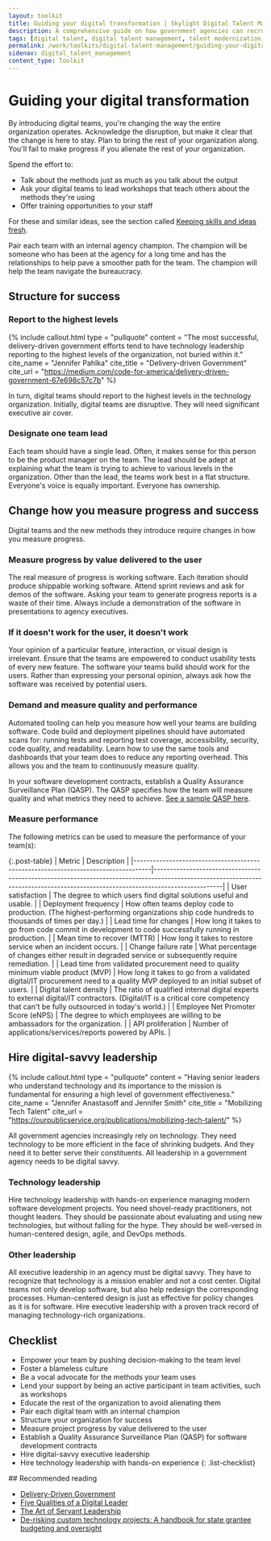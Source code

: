 ```yaml
---
layout: toolkit
title: Guiding your digital transformation | Skylight Digital Talent Management Handbook
description: A comprehensive guide on how government agencies can recruit, hire, onboard, and retain digital talent.
tags: [digital talent, digital talent management, talent modernization, guide]
permalink: /work/toolkits/digital-talent-management/guiding-your-digital-transformation/
sidenav: digital_talent_management
content_type: Toolkit
---
```


# Guiding your digital transformation

By introducing digital teams, you're changing the way the entire organization operates. Acknowledge the disruption, but make it clear that the change is here to stay. Plan to bring the rest of your organization along. You'll fail to make progress if you alienate the rest of your organization.

Spend the effort to:

- Talk about the methods just as much as you talk about the output
- Ask your digital teams to lead workshops that teach others about the methods they're using
- Offer training opportunities to your staff

For these and similar ideas, see the section called [Keeping skills and ideas fresh](/work/toolkits/digital-talent-management/keeping-skills-and-ideas-fresh/).

Pair each team with an internal agency champion. The champion will be someone who has been at the agency for a long time and has the relationships to help pave a smoother path for the team. The champion will help the team navigate the bureaucracy.

## Structure for success

### Report to the highest levels

{% include callout.html
  type = "pullquote"
  content = "The most successful, delivery-driven government efforts tend to have technology leadership reporting to the highest levels of the organization, not buried within it."
  cite_name = "Jennifer Pahlka"
  cite_title = "Delivery-driven Government"
  cite_url = "https://medium.com/code-for-america/delivery-driven-government-67e698c57c7b"
%}

In turn, digital teams should report to the highest levels in the technology organization. Initially, digital teams are disruptive. They will need significant executive air cover.

### Designate one team lead

Each team should have a single lead. Often, it makes sense for this person to be the product manager on the team. The lead should be adept at explaining what the team is trying to achieve to various levels in the organization. Other than the lead, the teams work best in a flat structure. Everyone's voice is equally important. Everyone has ownership.

## Change how you measure progress and success

Digital teams and the new methods they introduce require changes in how you measure progress.

### Measure progress by value delivered to the user

The real measure of progress is working software. Each iteration should produce shippable working software. Attend sprint reviews and ask for demos of the software. Asking your team to generate progress reports is a waste of their time. Always include a demonstration of the software in presentations to agency executives.

### If it doesn't work for the user, it doesn't work

Your opinion of a particular feature, interaction, or visual design is irrelevant. Ensure that the teams are empowered to conduct usability tests of every new feature. The software your teams build should work for the users. Rather than expressing your personal opinion, always ask how the software was received by potential users.

### Demand and measure quality and performance

Automated tooling can help you measure how well your teams are building software. Code build and deployment pipelines should have automated scans for: running tests and reporting test coverage, accessibility, security, code quality, and readability. Learn how to use the same tools and dashboards that your team does to reduce any reporting overhead. This allows you and the team to continuously measure quality.

In your software development contracts, establish a Quality Assurance Surveillance Plan (QASP). The QASP specifies how the team will measure quality and what metrics they need to achieve. [See a sample QASP here](https://github.com/18F/technology-budgeting/blob/master/handbook.md#appendix-b-sample-quality-assessment-surveillance-plan-qasp).

### Measure performance

The following metrics can be used to measure the performance of your team(s):

{:.post-table}
| Metric | Description |
|-----------------------------------------------------------------------------------|---------------------------------------------------------------------------------------------------------------------------------------------------------------------------------|
| User satisfaction | The degree to which users find digital solutions useful and usable. |
| Deployment frequency | How often teams deploy code to production. (The highest-performing organizations ship code hundreds to thousands of times per day.) |
| Lead time for changes | How long it takes to go from code commit in development to code successfully running in production. |
| Mean time to recover (MTTR) | How long it takes to restore service when an incident occurs. |
| Change failure rate | What percentage of changes either result in degraded service or subsequently require remediation. |
| Lead time from validated procurement need to quality minimum viable product (MVP) | How long it takes to go from a validated digital/IT procurement need to a quality MVP deployed to an initial subset of users. |
| Digital talent density | The ratio of qualified internal digital experts to external digital/IT contractors. (Digital/IT is a critical core competency that can't be fully outsourced in today's world.) |
| Employee Net Promoter Score (eNPS) | The degree to which employees are willing to be ambassadors for the organization. |
| API proliferation | Number of applications/services/reports powered by APIs. |

## Hire digital-savvy leadership

{% include callout.html
  type = "pullquote"
  content = "Having senior leaders who understand technology and its importance to the mission is fundamental for ensuring a high level of government effectiveness."
  cite_name = "Jennifer Anastasoff and Jennifer Smith"
  cite_title = "Mobilizing Tech Talent"
  cite_url = "https://ourpublicservice.org/publications/mobilizing-tech-talent/"
%}

All government agencies increasingly rely on technology. They need technology to be more efficient in the face of shrinking budgets. And they need it to better serve their constituents. All leadership in a government agency needs to be digital savvy.

### Technology leadership

Hire technology leadership with hands-on experience managing modern software development projects. You need shovel-ready practitioners, not thought leaders. They should be passionate about evaluating and using new technologies, but without falling for the hype. They should be well-versed in human-centered design, agile, and DevOps methods.

### Other leadership

All executive leadership in an agency must be digital savvy. They have to recognize that technology is a mission enabler and not a cost center. Digital teams not only develop software, but also help redesign the corresponding processes. Human-centered design is just as effective for policy changes as it is for software. Hire executive leadership with a proven track record of managing technology-rich organizations.

## Checklist

- Empower your team by pushing decision-making to the team level
- Foster a blameless culture
- Be a vocal advocate for the methods your team uses
- Lend your support by being an active participant in team activities, such as workshops
- Educate the rest of the organization to avoid alienating them
- Pair each digital team with an internal champion
- Structure your organization for success
- Measure project progress by value delivered to the user
- Establish a Quality Assurance Surveillance Plan (QASP) for software development contracts
- Hire digital-savvy executive leadership
- Hire technology leadership with hands-on experience
{: .list-checklist}

<div class="callout--note" markdown='1'>
## Recommended reading

- [Delivery-Driven Government](http://s3-us-west-1.amazonaws.com/codeforamerica-cms1/documents/Delivery-Driven-Government.pdf)
- [Five Qualities of a Digital Leader](https://medium.com/swlh/five-qualities-of-a-digital-leader-9b58c398a312)
- [The Art of Servant Leadership](https://www.shrm.org/resourcesandtools/hr-topics/organizational-and-employee-development/pages/the-art-of-servant-leadership.aspx)
- [De-risking custom technology projects: A handbook for state grantee budgeting and oversight](https://github.com/18F/technology-budgeting/blob/master/handbook.md#appendix-b-sample-quality-assessment-surveillance-plan)
</div>
